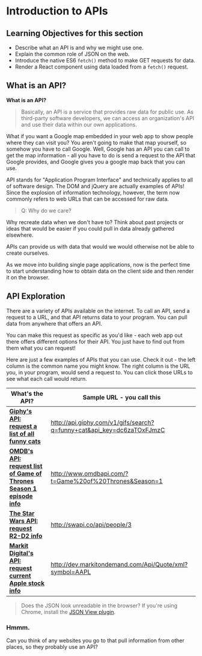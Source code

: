 # Introduction to APIs

## Learning Objectives for this section

- Describe what an API is and why we might use one.
- Explain the common role of JSON on the web.
- Introduce the native ES6 `fetch()` method to make GET requests for data.
- Render a React component using data loaded from a `fetch()` request.

## What is an API?

**What is an API?**

> Basically, an API is a service that provides raw data for public use. As third-party software developers, we can access an organization's API and use their data within our own applications.

What if you want a Google map embedded in your web app to show people where they can visit you? You aren't going to make that map yourself, so somehow you have to call Google. Well, Google has an API you can call to get the map information - all you have to do is send a request to the API that Google provides, and Google gives you a google map back that you can use.

API stands for "Application Program Interface" and technically applies to all of software design. The DOM and jQuery are actually examples of APIs! Since the explosion of information technology, however, the term now commonly refers to web URLs that can be accessed for raw data.

> Q: Why do we care?

Why recreate data when we don't have to? Think about past projects or ideas that would be easier if you could pull in data already gathered elsewhere.

APIs can provide us with data that would we would otherwise not be able to create ourselves.

As we move into building single page applications, now is the perfect time to start understanding how to obtain data on the client side and then render it on the browser.

## API Exploration

There are a variety of APIs available on the internet. To call an API, send a request to a URL, and that API returns data to your program. You can pull data from anywhere that offers an API.

You can make this request as specific as you'd like - each web app out there offers different options for their API. You just have to find out from them what you can request!

Here are just a few examples of APIs that you can use. Check it out - the left column is the common name you might know. The right column is the URL you, in your program, would send a request to. You can click those URLs to see what each call would return.

| What's the API? | Sample URL - you call this |
|------|------------|
| **[Giphy's API: request a list of all funny cats](https://github.com/Giphy/GiphyAPI)** | http://api.giphy.com/v1/gifs/search?q=funny+cat&api_key=dc6zaTOxFJmzC |
| **[OMDB's API: request list of Game of Thrones Season 1 episode info](http://www.omdbapi.com/)** | http://www.omdbapi.com/?t=Game%20of%20Thrones&Season=1 |
| **[The Star Wars API: request R2-D2 info](http://swapi.co/)** | http://swapi.co/api/people/3 |
| **[Markit Digital's API: request current Apple stock info](http://dev.markitondemand.com/MODApis/)** | http://dev.markitondemand.com/Api/Quote/xml?symbol=AAPL



> Does the JSON look unreadable in the browser? If you're using Chrome, install the [JSON View plugin](https://chrome.google.com/webstore/detail/jsonview/chklaanhfefbnpoihckbnefhakgolnmc?hl=en).


### Hmmm.

Can you think of any websites you go to that pull information from other places, so they probably use an API?
